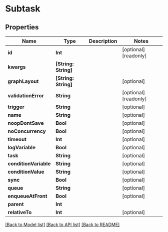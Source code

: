 # Subtask

## Properties

Name | Type | Description | Notes
------------ | ------------- | ------------- | -------------
**id** | **Int** |  | [optional] [readonly] 
**kwargs** | **[String: String]** |  | 
**graphLayout** | **[String: String]** |  | [optional] 
**validationError** | **String** |  | [optional] [readonly] 
**trigger** | **String** |  | [optional] 
**name** | **String** |  | [optional] 
**noopDontSave** | **Bool** |  | [optional] 
**noConcurrency** | **Bool** |  | [optional] 
**timeout** | **Int** |  | [optional] 
**logVariable** | **Bool** |  | [optional] 
**task** | **String** |  | [optional] 
**conditionVariable** | **String** |  | [optional] 
**conditionValue** | **String** |  | [optional] 
**sync** | **Bool** |  | [optional] 
**queue** | **String** |  | [optional] 
**enqueueAtFront** | **Bool** |  | [optional] 
**parent** | **Int** |  | 
**relativeTo** | **Int** |  | [optional] 

[[Back to Model list]](../README.md#documentation-for-models) [[Back to API list]](../README.md#documentation-for-api-endpoints) [[Back to README]](../README.md)


